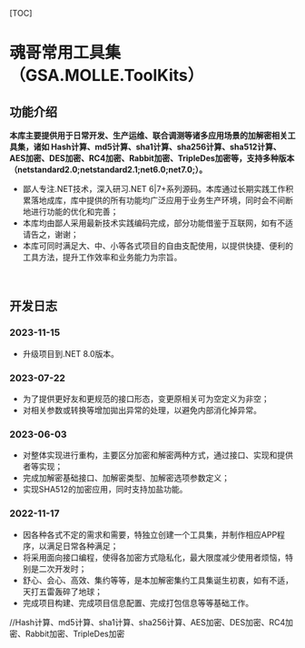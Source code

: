 [TOC]

# 魂哥常用工具集（GSA.MOLLE.ToolKits）

## 功能介绍

**本库主要提供用于日常开发、生产运维、联合调测等诸多应用场景的加解密相关工具集，诸如	Hash计算、md5计算、sha1计算、sha256计算、sha512计算、AES加密、DES加密、RC4加密、Rabbit加密、TripleDes加密等，支持多种版本（netstandard2.0;netstandard2.1;net6.0;net7.0;）。**

- 鄙人专注.NET技术，深入研习.NET 6|7+系列源码。本库通过长期实践工作积累落地成库，库中提供的所有功能均广泛应用于业务生产环境，同时会不间断地进行功能的优化和完善；
- 本库均由鄙人采用最新技术实践编码完成，部分功能借鉴于互联网，如有不适请告之，谢谢；
- 本库可同时满足大、中、小等各式项目的自由支配使用，以提供快捷、便利的工具方法，提升工作效率和业务能力为宗旨。

<br>

## 开发日志

### 2023-11-15
- 升级项目到.NET 8.0版本。

### 2023-07-22
- 为了提供更好友和更规范的接口形态，变更原相关可为空定义为非空；
- 对相关参数或转换等增加拋出异常的处理，以避免内部消化掉异常。

### 2023-06-03
- 对整体实现进行重构，主要区分加密和解密两种方式，通过接口、实现和提供者等实现；
- 完成加解密基础接口、加解密类型、加解密选项参数定义；
- 实现SHA512的加密应用，同时支持加盐功能。

### 2022-11-17
- 因各种各式不定的需求和需要，特独立创建一个工具集，并制作相应APP程序，以满足日常各种满足；
- 将采用面向接口编程，使得各加密方式隐私化，最大限度减少使用者烦恼，特别是二次开发时；
- 舒心、会心、高效、集约等等，是本加解密集约工具集诞生初衷，如有不适，天打五雷轰碎了地球；
- 完成项目构建、完成项目信息配置、完成打包信息等等基础工作。



//Hash计算、md5计算、sha1计算、sha256计算、AES加密、DES加密、RC4加密、Rabbit加密、TripleDes加密